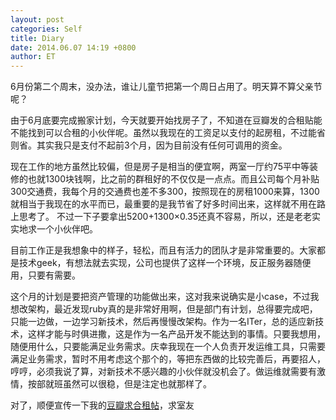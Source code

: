 ```yaml
---
layout: post
categories: Self
title: Diary
date: 2014.06.07 14:19 +0800
author: ET
---
```

6月份第二个周末，没办法，谁让儿童节把第一个周日占用了。明天算不算父亲节呢？

由于6月底要完成搬家计划，今天就要开始找房子了，不知道在豆瓣发的合租贴能不能找到可以合租的小伙伴呢。虽然以我现在的工资足以支付的起房租，不过能省则省。其实我只是支付不起前3个月，因为目前没有任何可调用的资金。

现在工作的地方虽然比较偏，但是房子是相当的便宜啊，两室一厅约75平中等装修的也就1300块钱啊，比之前的群租好的不仅仅是一点点。而且公司每个月补贴300交通费，我每个月的交通费也差不多300，按照现在的房租1000来算，1300就相当于我现在的水平而已，最重要的是我节省了好多时间出来，这样就不用在路上思考了。
不过一下子要拿出5200+1300×0.35还真不容易，所以，还是老老实实地求一个小伙伴吧。

目前工作正是我想象中的样子，轻松，而且有活力的团队才是非常重要的。大家都是技术geek，有想法就去实现，公司也提供了这样一个环境，反正服务器随便用，只要有需要。

这个月的计划是要把资产管理的功能做出来，这对我来说确实是小case，不过我想改架构，最近发现ruby真的是非常好用啊，但是部门有计划，总得要完成吧，只能一边做，一边学习新技术，然后再慢慢改架构。作为一名ITer，总的适应新技术，这样才能与时俱进撒，这是作为一名产品开发不能达到的事情。只要我想用，随便用什么，只要能满足业务需求。庆幸我现在一个人负责开发运维工具，只需要满足业务需求，暂时不用考虑这个那个的，等把东西做的比较完善后，再要招人，哼哼，必须我说了算，对新技术不感兴趣的小伙伴就没机会了。做运维就需要有激情，按部就班虽然可以很稳，但是注定也就那样了。

对了，顺便宣传一下我的[豆瓣求合租帖][douban-url]，求室友

[douban-url]: http://www.douban.com/group/topic/53677521/
